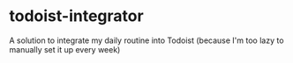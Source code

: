 # todoist-integrator
A solution to integrate my daily routine into Todoist (because I'm too lazy to manually set it up every week)
